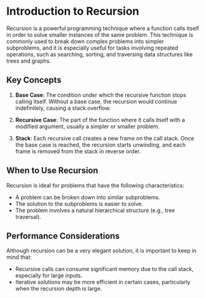 # Introduction to Recursion

Recursion is a powerful programming technique where a function calls itself in order to solve smaller instances of the same problem. This technique is commonly used to break down complex problems into simpler subproblems, and it is especially useful for tasks involving repeated operations, such as searching, sorting, and traversing data structures like trees and graphs.

## Key Concepts

1. **Base Case**: The condition under which the recursive function stops calling itself. Without a base case, the recursion would continue indefinitely, causing a stack overflow.

2. **Recursive Case**: The part of the function where it calls itself with a modified argument, usually a simpler or smaller problem.

3. **Stack**: Each recursive call creates a new frame on the call stack. Once the base case is reached, the recursion starts unwinding, and each frame is removed from the stack in reverse order.

## When to Use Recursion

Recursion is ideal for problems that have the following characteristics:

- A problem can be broken down into similar subproblems.
- The solution to the subproblems is easier to solve.
- The problem involves a natural hierarchical structure (e.g., tree traversal).

## Performance Considerations

Although recursion can be a very elegant solution, it is important to keep in mind that:

- Recursive calls can consume significant memory due to the call stack, especially for large inputs.
- Iterative solutions may be more efficient in certain cases, particularly when the recursion depth is large.
